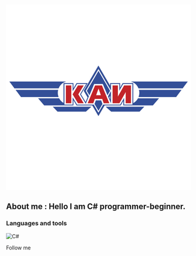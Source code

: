[![Header](https://github.com/Korolevabala/Korolevabala/blob/main/assets/logotip-KAI.jpg)](https://kai.ru/)

## About me : Hello I am C# programmer-beginner.

### Languages and tools
![C#](https://img.shields.io/static/v1?label==C#=<blueviolet>)

Follow me
